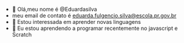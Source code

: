 - 👋 Olá,meu nome é @Eduardasilva
- meu email de contato é eduarda.fulgencio.silva@escola.pr.gov.br
- 👀 Estou interessada em aprender novas linguagens
- 🌱 Eu estou aprendendo a programar recentemente no javascript e Scratch
